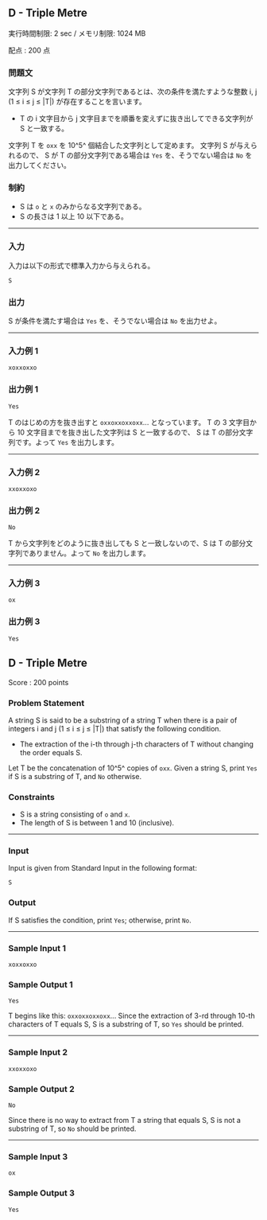 ## D - Triple Metre

実行時間制限: 2 sec / メモリ制限: 1024 MB

配点 : 200 点

### 問題文

文字列 S が文字列 T の部分文字列であるとは、次の条件を満たすような整数 i, j (1 ≤ i ≤ j ≤ |T|) が存在することを言います。

-   T の i 文字目から j 文字目までを順番を変えずに抜き出してできる文字列が S と一致する。

文字列 T を `oxx` を 10^5^ 個結合した文字列として定めます。
文字列 S が与えられるので、 S が T の部分文字列である場合は `Yes` を、そうでない場合は `No` を出力してください。

### 制約

-   S は `o` と `x` のみからなる文字列である。
-   S の長さは 1 以上 10 以下である。

---

### 入力

入力は以下の形式で標準入力から与えられる。

```
S
```

### 出力

S が条件を満たす場合は `Yes` を、そうでない場合は `No` を出力せよ。

---

### 入力例 1

```
xoxxoxxo
```

### 出力例 1

```
Yes
```

T のはじめの方を抜き出すと `oxxoxxoxxoxx`... となっています。
T の 3 文字目から 10 文字目までを抜き出した文字列は S と一致するので、 S は T の部分文字列です。よって `Yes` を出力します。

---

### 入力例 2

```
xxoxxoxo
```

### 出力例 2

```
No
```

T から文字列をどのように抜き出しても S と一致しないので、S は T の部分文字列でありません。よって `No` を出力します。

---

### 入力例 3

```
ox
```

### 出力例 3

```
Yes
```

## D - Triple Metre

Score : 200 points

### Problem Statement

A string S is said to be a substring of a string T when there is a pair of integers i and j (1 ≤ i ≤ j ≤ |T|) that satisfy the following condition.

-   The extraction of the i-th through j-th characters of T without changing the order equals S.

Let T be the concatenation of 10^5^ copies of `oxx`.
Given a string S, print `Yes` if S is a substring of T, and `No` otherwise.

### Constraints

-   S is a string consisting of `o` and `x`.
-   The length of S is between 1 and 10 (inclusive).

---

### Input

Input is given from Standard Input in the following format:

```
S
```

### Output

If S satisfies the condition, print `Yes`; otherwise, print `No`.

---

### Sample Input 1

```
xoxxoxxo
```

### Sample Output 1

```
Yes
```

T begins like this: `oxxoxxoxxoxx`... Since the extraction of 3-rd through 10\-th characters of T equals S, S is a substring of T, so `Yes` should be printed.

---

### Sample Input 2

```
xxoxxoxo
```

### Sample Output 2

```
No
```

Since there is no way to extract from T a string that equals S, S is not a substring of T, so `No` should be printed.

---

### Sample Input 3

```
ox
```

### Sample Output 3

```
Yes
```
